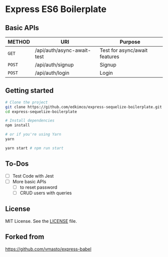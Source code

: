 # Express ES6 Boilerplate

## Basic APIs

| METHOD | URI | Purpose |
| ------ | --- | ------- |
| `GET`  | /api/auth/async-await-test | Test for async/await features |
| `POST` | /api/auth/signup           | Signup                        |
| `POST` | /api/auth/login            | Login                         |


## Getting started

```sh
# Clone the project
git clone https://github.com/edkimco/express-sequelize-boilerplate.git
cd express-sequelize-boilerplate

# Install dependencies
npm install

# or if you're using Yarn
yarn
```

```sh
yarn start # npm run start
```

## To-Dos
- [ ] Test Code with Jest
- [ ] More basic APIs
    - [ ] to reset password
    - [ ] CRUD users with queries

## License
MIT License. See the [LICENSE](LICENSE) file.

## Forked from
https://github.com/vmasto/express-babel
